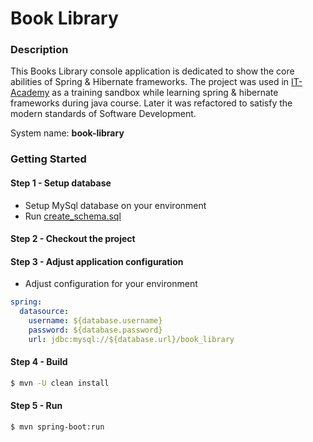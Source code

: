 # Book Library

### Description
This Books Library console application is dedicated to show the core abilities of 
Spring & Hibernate frameworks.
The project was used in <a href="https://www.it-academy.by">IT-Academy</a> as 
a training sandbox while learning spring & hibernate frameworks during java course.
Later it was refactored to satisfy the modern standards of Software Development.

System name: **book-library**

### Getting Started
#### Step 1 - Setup database
* Setup MySql database on your environment
* Run [create_schema.sql](.schema/create_schema.sql)
#### Step 2 - Checkout the project
#### Step 3 - Adjust application configuration
* Adjust [](src/main/resources/application.yaml) configuration for your environment
```yaml
spring:
  datasource:
    username: ${database.username}
    password: ${database.password}
    url: jdbc:mysql://${database.url}/book_library
```
#### Step 4 - Build
```bash
$ mvn -U clean install
```
#### Step 5 - Run
```bash
$ mvn spring-boot:run
```
